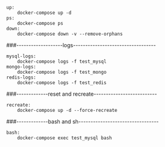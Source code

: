 ```
up:
	docker-compose up -d
ps:
	docker-compose ps
down:
	docker-compose down -v --remove-orphans
```
###-------------------logs----------------------------------
```
mysql-logs:
	docker-compose logs -f test_mysql 
mongo-logs:
	docker-compose logs -f test_mongo 
redis-logs:
	docker-compose logs -f test_redis
```
###-------------reset and recreate--------------------------
```
recreate:
	docker-compose up -d --force-recreate
```
###-------------bash and sh---------------------------------
```
bash:
	docker-compose exec test_mysql bash
```